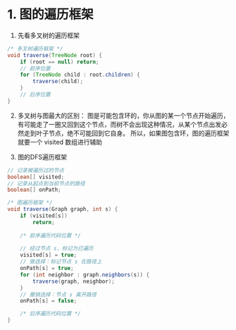 # 1. 图的遍历框架
1. 先看多叉树的遍历框架
~~~java
/* 多叉树遍历框架 */
void traverse(TreeNode root) {
    if (root == null) return;
    // 前序位置
    for (TreeNode child : root.children) {
        traverse(child);
    }
    // 后序位置
}
~~~

2. 多叉树与图最大的区别：
图是可能包含环的，你从图的某一个节点开始遍历，有可能走了一圈又回到这个节点，而树不会出现这种情况，从某个节点出发必然走到叶子节点，绝不可能回到它自身。
所以，如果图包含环，图的遍历框架就要一个 visited 数组进行辅助

3. 图的DFS遍历框架
~~~java
// 记录被遍历过的节点
boolean[] visited;
// 记录从起点到当前节点的路径
boolean[] onPath;

/* 图遍历框架 */
void traverse(Graph graph, int s) {
    if (visited[s]) 
        return;
    
    /* 前序遍历代码位置 */
        
    // 经过节点 s，标记为已遍历
    visited[s] = true;
    // 做选择：标记节点 s 在路径上
    onPath[s] = true;
    for (int neighbor : graph.neighbors(s)) {
        traverse(graph, neighbor);
    }
    // 撤销选择：节点 s 离开路径
    onPath[s] = false;

    /* 后序遍历代码位置 */
}
~~~